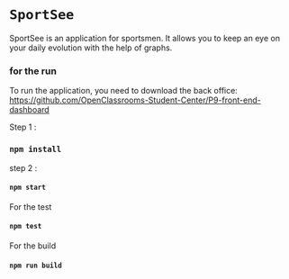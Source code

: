 
# `SportSee`

SportSee is an application for sportsmen. It allows you to keep an eye on your daily evolution with the help of graphs. 

### for the run 

To run the application, you need to download the back office: https://github.com/OpenClassrooms-Student-Center/P9-front-end-dashboard

Step 1 : 

### `npm install`

step 2 : 

#### `npm start`

For the test

#### `npm test`

For the build

####  `npm run build`





